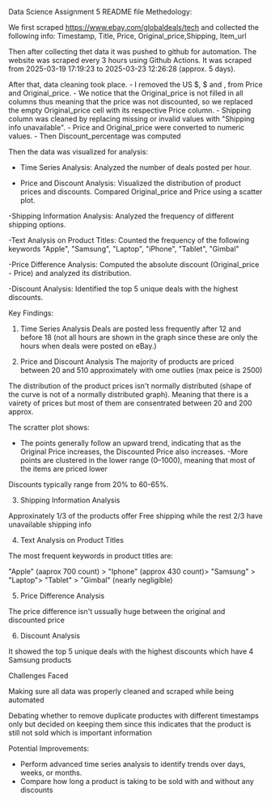Data Science Assignment 5
README file
Methedology:

We first scraped https://www.ebay.com/globaldeals/tech and collected the following info: Timestamp, Title, Price, Original_price,Shipping, Item_url

Then after collecting thet data it was pushed to github for automation. The website was scraped every 3 hours using Github Actions. It was scraped from 2025-03-19 17:19:23 to 2025-03-23 12:26:28 (approx. 5 days). 


After that, data cleaning took place. 
    - I removed the US $, $ and , from Price and Original_price.
    - We notice that the Original_price is not filled in all columns thus meaning that the price was not discounted, so we replaced the empty Original_price cell with its respective Price column. 
    - Shipping column was cleaned by replacing missing or invalid values with "Shipping info unavailable".
    - Price and Original_price were converted to numeric values.
    - Then Discount_percentage was computed

Then the data was visualized for analysis:
- Time Series Analysis:
    Analyzed the number of deals posted per hour.

- Price and Discount Analysis:
    Visualized the distribution of product prices and discounts.
    Compared Original_price and Price using a scatter plot.

-Shipping Information Analysis:
    Analyzed the frequency of different shipping options.

-Text Analysis on Product Titles:
    Counted the frequency of the following keywords "Apple", "Samsung", "Laptop", "iPhone", "Tablet", "Gimbal"

-Price Difference Analysis:
    Computed the absolute discount (Original_price - Price) and analyzed its distribution.

-Discount Analysis:
    Identified the top 5 unique deals with the highest discounts.

Key Findings:


1. Time Series Analysis
Deals are posted less frequently after 12 and before 18 (not all hours are shown in the graph since these are only the hours when deals were posted on eBay.)

2. Price and Discount Analysis
The majority of products are priced between 20 and 510 approximately with ome outlies (max peice is 2500)

The distribution of the product prices isn't normally distributed (shape of the curve is not of a normally distributed graph). Meaning that there is a vairety of prices but most of them are consentrated between 20 and 200 approx.

The scratter plot shows:
- The points generally follow an upward trend, indicating that as the Original Price increases, the Discounted Price also increases.
-More points are clustered in the lower range (0–1000), meaning that most of the items are priced lower

Discounts typically range from 20% to 60-65%.

3. Shipping Information Analysis

Approxinately 1/3 of the products offer Free shipping while the rest 2/3 have unavailable shipping info


4. Text Analysis on Product Titles

The most frequent keywords in product titles are:

"Apple" (aaprox 700 count) > "Iphone" (approx 430 count)> "Samsung" > "Laptop"> "Tablet" > "Gimbal" (nearly negligible)


5. Price Difference Analysis

The price difference isn't ussually huge between the original and discounted price

6. Discount Analysis

It showed the top 5 unique deals with the highest discounts which have 4 Samsung products

Challenges Faced

Making sure all data was properly cleaned and scraped while being automated

Debating whether to remove duplicate productes with different timestamps only but decided on keeping them since this indicates that the product is still not sold which is important information

Potential Improvements: 

- Perform advanced time series analysis to identify trends over days, weeks, or months.
- Compare how long a product is taking to be sold with and without any discounts